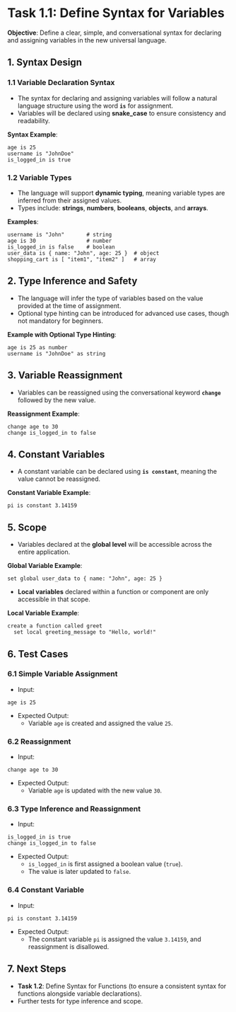 
# Task 1.1: Define Syntax for Variables

**Objective**: Define a clear, simple, and conversational syntax for declaring and assigning variables in the new universal language.

## 1. Syntax Design

### 1.1 Variable Declaration Syntax
- The syntax for declaring and assigning variables will follow a natural language structure using the word **`is`** for assignment.
- Variables will be declared using **snake_case** to ensure consistency and readability.

**Syntax Example**:
```english
age is 25
username is "JohnDoe"
is_logged_in is true
```

### 1.2 Variable Types
- The language will support **dynamic typing**, meaning variable types are inferred from their assigned values.
- Types include: **strings**, **numbers**, **booleans**, **objects**, and **arrays**.

**Examples**:
```english
username is "John"       # string
age is 30                # number
is_logged_in is false    # boolean
user_data is { name: "John", age: 25 }  # object
shopping_cart is [ "item1", "item2" ]   # array
```

## 2. Type Inference and Safety
- The language will infer the type of variables based on the value provided at the time of assignment.
- Optional type hinting can be introduced for advanced use cases, though not mandatory for beginners.

**Example with Optional Type Hinting**:
```english
age is 25 as number
username is "JohnDoe" as string
```

## 3. Variable Reassignment
- Variables can be reassigned using the conversational keyword **`change`** followed by the new value.

**Reassignment Example**:
```english
change age to 30
change is_logged_in to false
```

## 4. Constant Variables
- A constant variable can be declared using **`is constant`**, meaning the value cannot be reassigned.

**Constant Variable Example**:
```english
pi is constant 3.14159
```

## 5. Scope
- Variables declared at the **global level** will be accessible across the entire application.

**Global Variable Example**:
```english
set global user_data to { name: "John", age: 25 }
```

- **Local variables** declared within a function or component are only accessible in that scope.

**Local Variable Example**:
```english
create a function called greet
  set local greeting_message to "Hello, world!"
```

## 6. Test Cases

### 6.1 Simple Variable Assignment
- Input:
```english
age is 25
```
- Expected Output: 
   - Variable `age` is created and assigned the value `25`.

### 6.2 Reassignment
- Input:
```english
change age to 30
```
- Expected Output:
   - Variable `age` is updated with the new value `30`.

### 6.3 Type Inference and Reassignment
- Input:
```english
is_logged_in is true
change is_logged_in to false
```
- Expected Output:
   - `is_logged_in` is first assigned a boolean value (`true`).
   - The value is later updated to `false`.

### 6.4 Constant Variable
- Input:
```english
pi is constant 3.14159
```
- Expected Output:
   - The constant variable `pi` is assigned the value `3.14159`, and reassignment is disallowed.

## 7. Next Steps
- **Task 1.2**: Define Syntax for Functions (to ensure a consistent syntax for functions alongside variable declarations).
- Further tests for type inference and scope.
